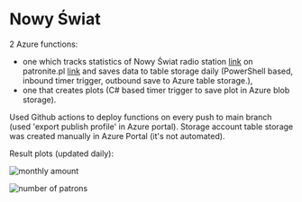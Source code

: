 # Nowy Świat

2 Azure functions:

- one which tracks statistics of Nowy Świat radio station [link](https://nowyswiat.online) on patronite.pl [link](https://patronite.pl/nowyswiat) and saves data to table storage daily (PowerShell based, inbound timer trigger, outbound save to Azure table storage.),
- one that creates plots (C# based timer trigger to save plot in Azure blob storage).

Used Github actions to deploy functions on every push to main branch (used 'export publish profile' in Azure portal).
Storage account table storage was created manually in Azure Portal (it's not automated).

Result plots (updated daily):

![monthly amount](https://nowyswiatfn3bd064.blob.core.windows.net/plots/MonthlyAmount.png)

![number of patrons](https://nowyswiatfn3bd064.blob.core.windows.net/plots/NumberOfPatrons.png)


